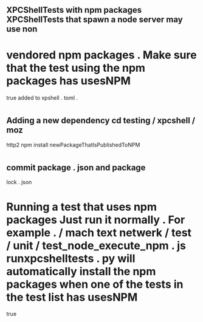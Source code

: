#
XPCShellTests
with
npm
packages
XPCShellTests
that
spawn
a
node
server
may
use
non
-
vendored
npm
packages
.
Make
sure
that
the
test
using
the
npm
packages
has
usesNPM
=
true
added
to
xpshell
.
toml
.
#
#
Adding
a
new
dependency
cd
testing
/
xpcshell
/
moz
-
http2
npm
install
newPackageThatIsPublishedToNPM
#
commit
package
.
json
and
package
-
lock
.
json
#
#
Running
a
test
that
uses
npm
packages
Just
run
it
normally
.
For
example
.
/
mach
text
netwerk
/
test
/
unit
/
test_node_execute_npm
.
js
runxpcshelltests
.
py
will
automatically
install
the
npm
packages
when
one
of
the
tests
in
the
test
list
has
usesNPM
=
true
